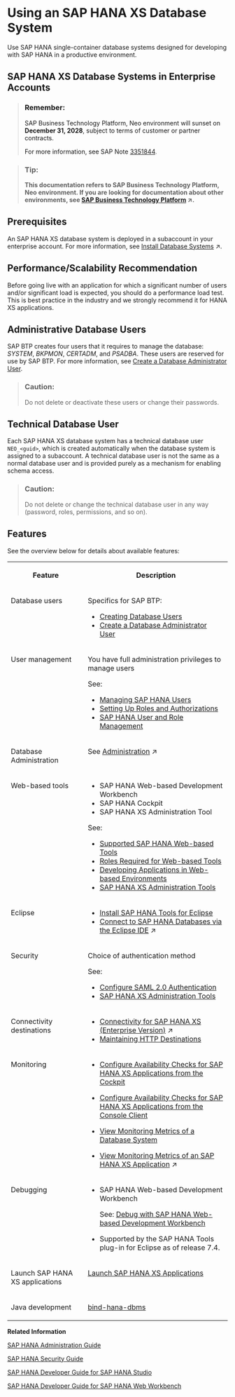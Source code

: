 <!-- loioc6f5764433354640a1e44b893399eaee -->

# Using an SAP HANA XS Database System

Use SAP HANA single-container database systems designed for developing with SAP HANA in a productive environment.

<a name="reference_bmm_kmy_ndb"/>

<!-- reference\_bmm\_kmy\_ndb -->

## SAP HANA XS Database Systems in Enterprise Accounts



> ### Remember:  
> SAP Business Technology Platform, Neo environment will sunset on **December 31, 2028**, subject to terms of customer or partner contracts.
> 
> For more information, see SAP Note [3351844](https://me.sap.com/notes/3351844).

> ### Tip:  
> **This documentation refers to SAP Business Technology Platform, Neo environment. If you are looking for documentation about other environments, see [SAP Business Technology Platform](https://help.sap.com/viewer/65de2977205c403bbc107264b8eccf4b/Cloud/en-US/6a2c1ab5a31b4ed9a2ce17a5329e1dd8.html "SAP Business Technology Platform (SAP BTP) is an integrated offering comprised of four technology portfolios: database and data management, application development and integration, analytics, and intelligent technologies. The platform offers users the ability to turn data into business value, compose end-to-end business processes, and build and extend SAP applications quickly.") :arrow_upper_right:.**



<a name="reference_bmm_kmy_ndb__section_vm2_yry_ndb"/>

## Prerequisites

An SAP HANA XS database system is deployed in a subaccount in your enterprise account. For more information, see [Install Database Systems](https://help.sap.com/viewer/3fa880aa54b74110ae99ad01503fcd60/Cloud/en-US/1261e6b87e174c05b774ea38fa3c8c51.html "Install a database system in the Neo environment using the SAP BTP cockpit.") :arrow_upper_right:.



<a name="reference_bmm_kmy_ndb__section_wm2_yry_ndb"/>

## Performance/Scalability Recommendation

Before going live with an application for which a significant number of users and/or significant load is expected, you should do a performance load test. This is best practice in the industry and we strongly recommend it for HANA XS applications.



<a name="reference_bmm_kmy_ndb__section_xm2_yry_ndb"/>

## Administrative Database Users

SAP BTP creates four users that it requires to manage the database: *SYSTEM*, *BKPMON*, *CERTADM*, and *PSADBA*. These users are reserved for use by SAP BTP. For more information, see [Create a Database Administrator User](create-a-database-administrator-user-c0fce6f.md).

> ### Caution:  
> Do not delete or deactivate these users or change their passwords.



<a name="reference_bmm_kmy_ndb__section_ym2_yry_ndb"/>

## Technical Database User

Each SAP HANA XS database system has a technical database user `NEO_<guid>`, which is created automatically when the database system is assigned to a subaccount. A technical database user is not the same as a normal database user and is provided purely as a mechanism for enabling schema access.

> ### Caution:  
> Do not delete or change the technical database user in any way \(password, roles, permissions, and so on\).



<a name="reference_bmm_kmy_ndb__section_zm2_yry_ndb"/>

## Features

See the overview below for details about available features:


<table>
<tr>
<th valign="top">

Feature



</th>
<th valign="top">

Description



</th>
</tr>
<tr>
<td valign="top">

Database users



</td>
<td valign="top">

Specifics for SAP BTP:

-   [Creating Database Users](creating-database-users-a55b836.md)
-   [Create a Database Administrator User](create-a-database-administrator-user-c0fce6f.md)



</td>
</tr>
<tr>
<td valign="top">

User management



</td>
<td valign="top">

You have full administration privileges to manage users

See:

-   [Managing SAP HANA Users](http://help.sap.com/saphelp_hanaplatform/helpdata/en/ed/7af17e5ae14de694d9bee5f35098f4/content.htm?frameset=/en/c0/555f0bbb5710148faabb0a6e35c457/frameset.htm)
-   [Setting Up Roles and Authorizations](http://help.sap.com/saphelp_hanaplatform/helpdata/en/8f/f545995b594245b2508a380457fbc8/content.htm?frameset=/en/9a/b0b327addd411ab6eadeba205a889e/frameset.htm)
-   [SAP HANA User and Role Management](http://help.sap.com/saphelp_hanaplatform/helpdata/en/de/a55d23bb571014bf25f6ed0d3b2b17/content.htm?frameset=/en/de/ec02ebbb57101483bdf3194c301d2e/frameset.htm)



</td>
</tr>
<tr>
<td valign="top">

Database Administration



</td>
<td valign="top">

See [Administration](https://help.sap.com/viewer/d4790b2de2f4429db6f3dff54e4d7b3a/Cloud/en-US/ac41e325a62e4d6c8516d7a63ef41df7.html "Use the SAP BTP cockpit or the console client to administer your database systems and databases in the Neo environment in SAP regions.") :arrow_upper_right:



</td>
</tr>
<tr>
<td valign="top">

Web-based tools



</td>
<td valign="top">

-   SAP HANA Web-based Development Workbench
-   SAP HANA Cockpit
-   SAP HANA XS Administration Tool

See:

-   [Supported SAP HANA Web-based Tools](supported-sap-hana-web-based-tools-ad3717d.md)
-   [Roles Required for Web-based Tools](assign-roles-required-for-the-sap-hana-xs-administration-tool-c006db5.md#loiod7c4ca5dac4f4dbbb47901eebe9ea0d1)
-   [Developing Applications in Web-based Environments](http://help.sap.com/saphelp_hanaplatform/helpdata/en/7f/99b0f952d04792912587c99e299ef5/content.htm?frameset=/en/5f/eb72f0511e43449f9ad79409a5d259/frameset.htm)
-   [SAP HANA XS Administration Tools](http://help.sap.com/saphelp_hanaplatform/helpdata/en/68/6f32f2da7947368f8a6906860bc19b/content.htm?frameset=/en/00/0ca1e3486640ef8b884cdf1a050fbb/frameset.htm)



</td>
</tr>
<tr>
<td valign="top">

Eclipse



</td>
<td valign="top">

-   [Install SAP HANA Tools for Eclipse](install-sap-hana-tools-for-eclipse-b0e351a.md)
-   [Connect to SAP HANA Databases via the Eclipse IDE](https://help.sap.com/viewer/d4790b2de2f4429db6f3dff54e4d7b3a/Cloud/en-US/4efc124a0ccc42b3b502ad3a3908d23d.html "Connect to an SAP HANA single-container (XS) or tenant database system (MDC) using SAP HANA tools via the Eclipse IDE.") :arrow_upper_right:



</td>
</tr>
<tr>
<td valign="top">

Security



</td>
<td valign="top">

Choice of authentication method

See:

-   [Configure SAML 2.0 Authentication](configure-saml-2-0-authentication-2a71022.md)
-   [SAP HANA XS Administration Tools](http://help.sap.com/saphelp_hanaplatform/helpdata/en/68/6f32f2da7947368f8a6906860bc19b/content.htm?frameset=/en/00/0ca1e3486640ef8b884cdf1a050fbb/frameset.htm)



</td>
</tr>
<tr>
<td valign="top">

Connectivity destinations



</td>
<td valign="top">

-   [Connectivity for SAP HANA XS (Enterprise Version)](https://help.sap.com/viewer/b865ed651e414196b39f8922db2122c7/Cloud/en-US/9d0e9e8397f544d9a5de5df52fd1e757.html "") :arrow_upper_right:
-   [Maintaining HTTP Destinations](https://help.sap.com/viewer/b3d0daf2a98e49ada00bf31b7ca7a42e/2.0.latest/en-US/ca340c09551c40b7837e773b9d051821.html)



</td>
</tr>
<tr>
<td valign="top">

Monitoring



</td>
<td valign="top">

-   [Configure Availability Checks for SAP HANA XS Applications from the Cockpit](configure-availability-checks-for-sap-hana-xs-applications-from-the-cockpit-a6663f0.md)

-   [Configure Availability Checks for SAP HANA XS Applications from the Console Client](configure-availability-checks-for-sap-hana-xs-applications-from-the-console-client-951d9b8.md)

-   [View Monitoring Metrics of a Database System](view-monitoring-metrics-of-a-database-system-b02814d.md)

-   [View Monitoring Metrics of an SAP HANA XS Application](https://help.sap.com/viewer/64f7d2b06c6b40a9b3097860c5930641/Cloud/en-US/c39b4a143a3647a9810cdd05882703a0.html "In the SAP BTP cockpit, you can view the history of custom checks to help you monitor your SAP HANA XS application.") :arrow_upper_right:




</td>
</tr>
<tr>
<td valign="top">

Debugging



</td>
<td valign="top">

-   SAP HANA Web-based Development Workbench

    See: [Debug with SAP HANA Web-based Development Workbench](debug-with-sap-hana-web-based-development-workbench-1beaa7a.md)

-   Supported by the SAP HANA Tools plug-in for Eclipse as of release 7.4.



</td>
</tr>
<tr>
<td valign="top">

Launch SAP HANA XS applications



</td>
<td valign="top">

[Launch SAP HANA XS Applications](launch-sap-hana-xs-applications-0dd61c3.md) 



</td>
</tr>
<tr>
<td valign="top">

Java development



</td>
<td valign="top">

[bind-hana-dbms](../50-administration-and-ops-neo/bind-hana-dbms-affa782.md) 



</td>
</tr>
</table>

**Related Information**  


[SAP HANA Administration Guide](https://help.sap.com/viewer/6b94445c94ae495c83a19646e7c3fd56/2.0.00/en-US)

[SAP HANA Security Guide](https://help.sap.com/viewer/b3ee5778bc2e4a089d3299b82ec762a7/2.0.00/en-US)

[SAP HANA Developer Guide for SAP HANA Studio](https://help.sap.com/viewer/52715f71adba4aaeb480d946c742d1f6/2.0.00/en-US)

[SAP HANA Developer Guide for SAP HANA Web Workbench](https://help.sap.com/viewer/b3d0daf2a98e49ada00bf31b7ca7a42e/2.0.00/en-US/)

